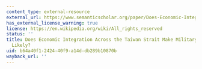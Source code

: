 ```yaml
---
content_type: external-resource
external_url: https://www.semanticscholar.org/paper/Does-Economic-Integration-Across-the-Taiwan-Strait-Kastner/621194c9e5961007d2df870f32426cfa5d377d3b
has_external_license_warning: true
license: https://en.wikipedia.org/wiki/All_rights_reserved
status: ''
title: Does Economic Integration Across the Taiwan Strait Make Military Conflict Less
  Likely?
uid: b64a40f1-2424-40f9-a14d-db289b10870b
wayback_url: ''
---
```

